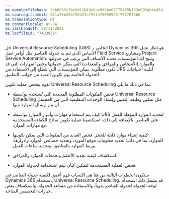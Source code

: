 ```yaml
---
ms.openlocfilehash: 3cb008fc7be5d11643e5ce9d8be07775455bf33e095ab4e4541c0a2c6cc344d5
ms.sourcegitcommit: 511a76b204f93d23cf9f7a70059525f79170f6bb
ms.translationtype: HT
ms.contentlocale: ar-SA
ms.lasthandoff: 08/11/2021
ms.locfileid: "7433939"
---
```

حل Universal Resource Scheduling ‏(URS) الخاص بـ Dynamics 365 هو إطار عمل الأساس الذي تتم به جدولة العناصر مثل أوامر عمل Field Service ومشاريع Project Service Automation. وتتيح لك المؤسسات تحديد الأصناف التي يرغب في جدولتها والموارد (الأشخاص والمرافق والمعدات) التي يمكن جدولتها وحتى المهارات التي قد تكون مطلوبة. يمكن للمؤسسات التي تتطلع إلى الاستفادة من URS لتلبية احتياجات الجدولة الخاصة بهم تكوين العديد من جوانب التطبيق.

نقوم بفحص عملية تكوين Universal Resource Scheduling بما في ذلك ما يلي:

-   فحص المكونات المطلوبة المحددة التي تُستخدم بواسطة Universal Resource Scheduling مثل تمكين وظيفة التعيين وإنشاء الوحدات التنظيمية التي من المحتمل أن يتم إرسال الموارد منها.

-   كيف يتم استخدام مهارات وأدوار الموارد بواسطة URS لتحديد الموارد المؤهلة للعمل على العناصر. بالإضافة إلى ذلك، استكشفنا عملية تكوين نماذج الكفاءة المستخدمة مع مهارات الموارد.

-   كيفية إنشاء موارد قابلة للحجز. فحص العديد من المكونات التي يمكن تكوينها للموارد، بما في ذلك؛ تحديد معلومات موقع المورد، وتحديد خصائص الموارد وأدوارها، وربط الموارد بالمناطق، وتحديد ساعات العمل.

-   استكشاف كيفية تحديد الأطقم وتجمعات الموارد والمرافق.

-   فحص العملية المستخدمة لتمكين كيان ليتم استخدامه لجدولة الموارد.

ستكون الخطوات التالية من هنا هي اكتساب فهم أعمق لكيفية جدولة العناصر في Dynamics 365 باستخدام Universal Resource Scheduling. قد يشمل ذلك استخدام لوحة الجدولة لجدولة العناصر يدوياً، والاستفادة من مساعد الجدولة، واستكشاف بعض خيارات التخصيص المتاحة.
